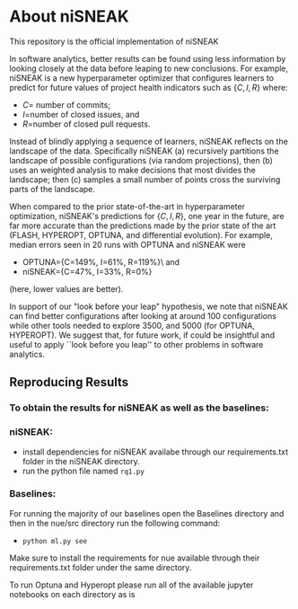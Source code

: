 



# **About niSNEAK**
This repository is the official implementation of  niSNEAK

 In software analytics,   better results can be found using less information by looking   closely at the data before leaping to new conclusions. For example, niSNEAK  is a  new hyperparameter optimizer   that   configures learners  to   predict for future values of project health indicators such as 
$\{C,I,R\}$ where: 
 * $C$= number of commits; 
 * $I$=number of closed issues, and  
* $R$=number of closed pull requests.  

Instead of blindly applying a sequence of learners, niSNEAK reflects on the landscape of the data. Specifically niSNEAK (a) recursively partitions the landscape of possible configurations   (via random projections), then (b) uses an weighted  analysis to make decisions that most divides the landscape; then (c)     samples a small number of points  cross the surviving parts of the landscape. 



When compared to the prior state-of-the-art in hyperparameter optimization, niSNEAK's predictions for $\{C,I,R\}$, one year in the future,  are far more accurate than  the predictions made by the prior state of the art (FLASH, HYPEROPT, OPTUNA, and differential evolution). For example,  median    errors seen in 20 runs with OPTUNA and niSNEAK were 
 * OPTUNA=\{C=149\%, I=61\%, R=119\%\}\ and 
* niSNEAK=\{C=47\%, I=33\%, R=0\%\}    

(here, lower values are better).

In support of our "look before your leap" hypothesis, we note that niSNEAK can find better configurations after looking  at around 100 configurations while other tools needed to explore 3500, and 5000 (for OPTUNA, HYPEROPT). We suggest that, for future work, if could be insightful and useful to apply ``look before you leap'' to other problems in software analytics. 




## **Reproducing Results** 

### To obtain the results for niSNEAK as well as the baselines:

### niSNEAK:

 * install dependencies for niSNEAK availabe through our requirements.txt folder in the niSNEAK directory.
 * run the python file named ``rq1.py``


### Baselines:

For running the majority of our baselines open the Baselines directory and then in the nue/src directory run the following command:
 * ``python ml.py see``

Make sure to install the requirements for nue available through their requirements.txt folder under the same directory.

To run Optuna and Hyperopt please run all of the available jupyter notebooks on each directory as is



